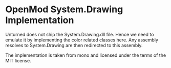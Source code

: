 # OpenMod System.Drawing Implementation
Unturned does not ship the System.Drawing.dll file. Hence we need to emulate it by implementing the color related classes here. Any assembly resolves to System.Drawing are then redirected to this assembly.

The implementation is taken from mono and licensed under the terms of the MIT license.
